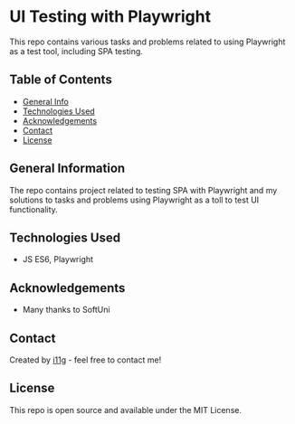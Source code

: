 # UI Testing with Playwright 
This repo contains various tasks and problems related to using Playwright as a test tool, including SPA testing.  

## Table of Contents
* [General Info](#general-information)
* [Technologies Used](#technologies-used)
* [Acknowledgements](#acknowledgements)
* [Contact](#contact)
* [License](#license) 

## General Information
The repo contains project related to testing SPA with Playwright and my solutions to tasks and problems using Playwright as a toll to test UI functionality. 
## Technologies Used
- JS ES6, Playwright
## Acknowledgements
- Many thanks to SoftUni
## Contact
Created by [i11g](https://i11g.githug.io) - feel free to contact me!
## License 
This repo is open source and available under the MIT License. 
